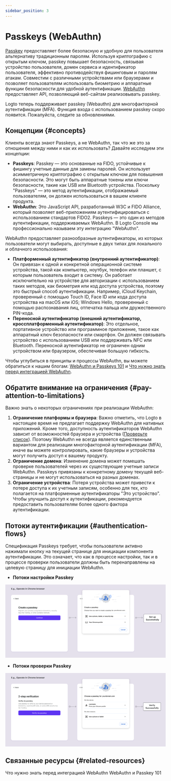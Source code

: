 ```yaml
---
sidebar_position: 3
---
```


# Passkeys (WebAuthn)

[Passkey](https://auth.wiki/passkey) предоставляет более безопасную и удобную для пользователя альтернативу традиционным паролям. Используя криптографию с открытым ключом, passkey повышает безопасность, связывая устройство пользователя, домен сервиса и идентификатор пользователя, эффективно противодействуя фишинговым и паролям атакам. Совместим с различными устройствами или браузерами и позволяет пользователям использовать биометрию и аппаратные функции безопасности для удобной аутентификации. [WebAuthn](https://auth.wiki/webauthn) предоставляет API, позволяющий веб-сайтам реализовывать passkey.

Logto теперь поддерживает passkey (Webauthn) для многофакторной аутентификации (MFA). Функция входа с использованием passkey скоро появится. Пожалуйста, следите за обновлениями.

## Концепции {#concepts}

Клиенты всегда знают Passkeys, а не WebAuthn, так что же это за отношения между ними и как их использовать? Давайте исследуем эти концепции:

- **Passkeys**: Passkey — это основанные на FIDO, устойчивые к фишингу учетные данные для замены паролей. Он использует асимметричную криптографию с открытым ключом для повышения безопасности. Это могут быть аппаратные токены или ключи безопасности, такие как USB или Bluetooth устройства. Поскольку "Passkeys" — это метод аутентификации, отображаемый пользователям, он должен использоваться в вашем клиенте продукта.
- **WebAuthn**: Это JavaScript API, разработанный W3C и FIDO Alliance, который позволяет веб-приложениям аутентифицироваться с использованием стандартов FIDO2. Passkeys — это один из методов аутентификации, поддерживаемых WebAuthn. В Logto Console мы профессионально называем эту интеграцию "WebAuthn".

WebAuthn предоставляет разнообразные аутентификаторы, из которых пользователи могут выбирать, доступные в двух типах для локального и облачного использования:

- **Платформенный аутентификатор (внутренний аутентификатор)**: Он привязан к одной и конкретной операционной системе устройства, такой как компьютер, ноутбук, телефон или планшет, с которым пользователь входит в систему. Он работает исключительно на устройстве для авторизации с использованием таких методов, как биометрия или код доступа устройства, поэтому это быстрый способ аутентификации. Например, iCloud Keychain, проверенный с помощью Touch ID, Face ID или кода доступа устройства на macOS или iOS; Windows Hello, проверенный с помощью распознавания лиц, отпечатка пальца или дружественного PIN-кода.
- **Переносной аутентификатор (внешний аутентификатор, кроссплатформенный аутентификатор)**: Это отдельное, портативное устройство или программное приложение, такое как аппаратный ключ безопасности или смартфон. Он должен связывать устройство с использованием USB или поддерживать NFC или Bluetooth. Переносной аутентификатор не ограничен одним устройством или браузером, обеспечивая большую гибкость.

Чтобы углубиться в принципы и процессы WebAuthn, вы можете обратиться к нашим блогам: [WebAuthn и Passkeys 101](https://blog.logto.io/web-authn-and-passkey-101/) и [Что нужно знать перед интеграцией WebAuthn](https://blog.logto.io/webauthn-base-knowledge/).

## Обратите внимание на ограничения {#pay-attention-to-limitations}

Важно знать о некоторых ограничениях при реализации WebAuthn:

1. **Ограничение платформы и браузера**: Важно отметить, что Logto в настоящее время не предлагает поддержку WebAuthn для нативных приложений. Кроме того, доступность аутентификаторов WebAuthn зависит от возможностей браузера и устройства ([Проверьте список](https://caniuse.com/?search=webauthn)). Поэтому WebAuthn не всегда является единственным вариантом для реализации многофакторной аутентификации (MFA), иначе вы можете контролировать, какие браузеры и устройства могут получить доступ к вашему продукту.
2. **Ограничение домена**: Изменение домена может помешать проверке пользователей через их существующие учетные записи WebAuthn. Passkeys привязаны к конкретному домену текущей веб-страницы и не могут использоваться на разных доменах.
3. **Ограничение устройства**: Потеря устройства может привести к потере доступа к их учетным записям, особенно для тех, кто полагается на платформенные аутентификаторы "Это устройство". Чтобы улучшить доступ к аутентификации, рекомендуется предоставить пользователям более одного фактора аутентификации.

## Потоки аутентификации {#authentication-flows}

Спецификация Passkeys требует, чтобы пользователи активно нажимали кнопку на текущей странице для инициации компонента аутентификации. Это означает, что как в процессе настройки, так и в процессе проверки пользователи должны быть перенаправлены на целевую страницу для инициации WebAuthn.

- **Потоки настройки Passkey**

![Поток настройки WebAuthn](./assets/webauthn-setup-flow.png)

- **Потоки проверки Passkey**

![Поток проверки WebAuthn](./assets/webauthn-verification-flow.png)

## Связанные ресурсы {#related-resources}

<Url href="https://blog.logto.io/webauthn-base-knowledge">
  Что нужно знать перед интеграцией WebAuthn
</Url>

<Url href="https://blog.logto.io/web-authn-and-passkey-101">
  WebAuthn и Passkey 101
</Url>
